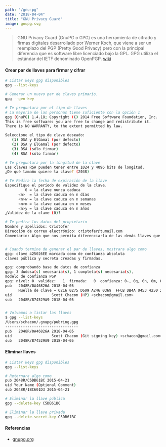 ```yaml
---
path: "/gnu-pg"
date: "2018-04-04"
title: "GNU Privacy Guard"
image: gnupg.svg
---
```


> GNU Privacy Guard (GnuPG o GPG) es una herramienta de cifrado y firmas digitales desarrollado por Werner Koch, que viene a ser un reemplazo del PGP (Pretty Good Privacy) pero con la principal diferencia que es software libre licenciado bajo la GPL. GPG utiliza el estándar del IETF denominado OpenPGP. [wiki](https://es.wikipedia.org/wiki/GNU_Privacy_Guard)
 


#### Crear par de llaves para firmar y cifrar

```bash
# Listar keys gpg disponibles
gpg --list-keys

# Generar un nuevo par de claves primario. 
gpg --gen-key

# Te preguntara por el tipo de llaves
# La mayoria de las personas tiene suficiente con la opción 1
gpg (GnuPG) 1.4.18; Copyright (C) 2014 Free Software Foundation, Inc.
This is free software: you are free to change and redistribute it.
There is NO WARRANTY, to the extent permitted by law.

Seleccione el tipo de clave deseado:
   (1) DSA y ElGamal (por defecto)
   (2) DSA y ElGamal (por defecto)
   (3) DSA (sólo firmar)
   (4) RSA (sólo firmar)

# Te preguntara por la longitud de la clave
Las claves RSA pueden tener entre 1024 y 4096 bits de longitud.
¿De qué tamaño quiere la clave? (2048)

# Te Pedira la fecha de expiración de la llave
Especifique el período de validez de la clave.
         0 = la clave nunca caduca
      <n>  = la clave caduca en n días
      <n>w = la clave caduca en n semanas
      <n>m = la clave caduca en n meses
      <n>y = la clave caduca en n años
¿Validez de la clave (0)?

# Te pedira los datos del propietario
Nombre y apellidos: Cristofer
Dirección de correo electrónico: cristofer@tumail.com
Comentario: Algo que nos permita diferenciarla de las demás llaves que podamos tener


# Cuando termine de generar el par de llaves, mostrara algo como
gpg: clave 425026EE marcada como de confianza absoluta
claves pública y secreta creadas y firmadas.

gpg: comprobando base de datos de confianza
gpg: 3 dudosa(s) necesaria(s), 1 completa(s) necesaria(s),
modelo de confianza PGP
gpg: nivel: 0  validez:   1  firmada:   0  confianza: 0-, 0q, 0n, 0m, 0f, 1u
pub   2048R/0A46826A 2018-04-05
      Huella de clave = 6216 0275 D609 A246 0369  FFCB DB4A 0453 4250 26EE
uid                  Scott Chacon (HP) <schacon@gmail.com>
sub   2048R/874529A9 2018-04-05


# Volvemos a listar las llaves
$ gpg --list-keys
/Users/schacon/.gnupg/pubring.gpg
---------------------------------
pub   2048R/0A46826A 2018-04-05
uid                  Scott Chacon (Git signing key) <schacon@gmail.com>
sub   2048R/874529A9 2018-04-05
```

#### Eliminar llaves
```bash
# Listar keys gpg disponibles
gpg --list-keys

# Retornara algo como
pub 2048R/C5DB61BC 2015-04-21
uid Your Name (Optional Comment)
sub 2048R/18C601D3 2015-04-21

# Eliminar la llave pública	
gpg --delete-key C5DB61BC

# Eliminar la llave privada
gpg --delete-secret-key C5DB61BC
```

#### Referencias
- [gnupg.org](https://www.gnupg.org/gph/es/manual/c16.html)

